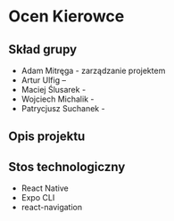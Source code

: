 # Ocen Kierowce

## Skład grupy

- Adam Mitręga - zarządzanie projektem
- Artur Ulfig – 
- Maciej Ślusarek - 
- Wojciech Michalik - 
- Patrycjusz Suchanek - 

## Opis projektu



## Stos technologiczny

- React Native
- Expo CLI
- react-navigation
